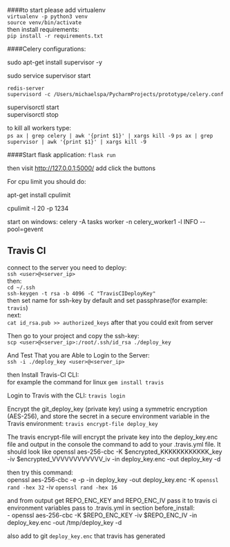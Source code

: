 
####to start please add virtualenv    
`virtualenv -p python3 venv`  
`source venv/bin/activate`  
then install requirements:  
`pip install -r requirements.txt`  

####Celery configurations:  

sudo apt-get install supervisor -y 

sudo service supervisor start

`redis-server`  
`supervisord -c /Users/michaelspa/PycharmProjects/prototype/celery.conf`

supervisorctl start  
supervisorctl stop

to kill all workers type:  
`ps ax | grep celery | awk '{print $1}' | xargs kill -9`
`ps ax | grep supervisor | awk '{print $1}' | xargs kill -9`


####Start flask application:
`flask run`

then visit http://127.0.0.1:5000/ add click the buttons


For cpu limit you should do:  

apt-get install cpulimit

cpulimit -l 20 -p 1234  

start on windows:
celery -A tasks worker -n celery_worker1 -l INFO --pool=gevent

Travis CI
--
connect to the server you need to deploy:  
`ssh <user>@<server_ip>`  
then:  
 `cd ~/.ssh`  
 `ssh-keygen -t rsa -b 4096 -C "TravisCIDeployKey"`  
 then set name for ssh-key by default and set passphrase(for example: `travis`)  
 next:  
 `cat id_rsa.pub >> authorized_keys`
 after that you could exit from server  
 
Then go to your project and copy the ssh-key:   
`scp <user>@<server_ip>:/root/.ssh/id_rsa ./deploy_key`  

And Test That you are Able to Login to the Server:  
`ssh -i ./deploy_key <user>@<server_ip>`  

then Install Travis-CI CLI:  
for example the command for linux `gem install travis` 

Login to Travis with the CLI:
`travis login`

Encrypt the git_deploy_key (private key) using a symmetric encryption (AES-256), and store the secret in a secure environment variable in the Travis environment:
`travis encrypt-file deploy_key`

The travis encrypt-file will encrypt the private key into the deploy_key.enc file and output in the console the command to add to your .travis.yml file. It should look like openssl aes-256-cbc -K $encrypted_KKKKKKKKKKKK_key -iv $encrypted_VVVVVVVVVVVV_iv -in deploy_key.enc -out deploy_key -d

then try this command:  
openssl aes-256-cbc -e -p -in deploy_key -out deploy_key.enc -K `openssl rand -hex 32` -iv `openssl rand -hex 16`

and from output get REPO_ENC_KEY and REPO_ENC_IV pass it to travis ci environment variables
pass to .travis.yml in section before_install:  
\- openssl aes-256-cbc -K $REPO_ENC_KEY -iv $REPO_ENC_IV -in deploy_key.enc -out /tmp/deploy_key -d

also add to git `deploy_key.enc` that travis has generated